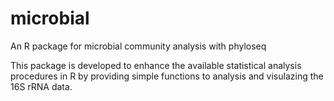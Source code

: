 # microbial
An R package for microbial community analysis with phyloseq

This package is developed to enhance the available statistical analysis procedures in R by providing simple functions to analysis and visulazing the 16S rRNA data. 

